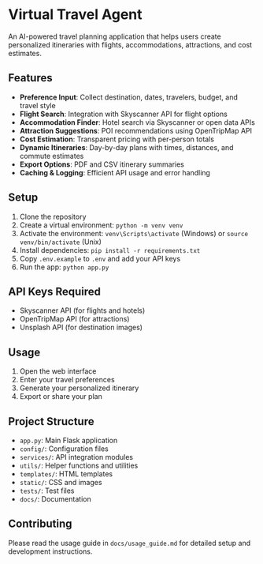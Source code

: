 # Virtual Travel Agent

An AI-powered travel planning application that helps users create personalized itineraries with flights, accommodations, attractions, and cost estimates.

## Features

- **Preference Input**: Collect destination, dates, travelers, budget, and travel style
- **Flight Search**: Integration with Skyscanner API for flight options
- **Accommodation Finder**: Hotel search via Skyscanner or open data APIs
- **Attraction Suggestions**: POI recommendations using OpenTripMap API
- **Cost Estimation**: Transparent pricing with per-person totals
- **Dynamic Itineraries**: Day-by-day plans with times, distances, and commute estimates
- **Export Options**: PDF and CSV itinerary summaries
- **Caching & Logging**: Efficient API usage and error handling

## Setup

1. Clone the repository
2. Create a virtual environment: `python -m venv venv`
3. Activate the environment: `venv\Scripts\activate` (Windows) or `source venv/bin/activate` (Unix)
4. Install dependencies: `pip install -r requirements.txt`
5. Copy `.env.example` to `.env` and add your API keys
6. Run the app: `python app.py`

## API Keys Required

- Skyscanner API (for flights and hotels)
- OpenTripMap API (for attractions)
- Unsplash API (for destination images)

## Usage

1. Open the web interface
2. Enter your travel preferences
3. Generate your personalized itinerary
4. Export or share your plan

## Project Structure

- `app.py`: Main Flask application
- `config/`: Configuration files
- `services/`: API integration modules
- `utils/`: Helper functions and utilities
- `templates/`: HTML templates
- `static/`: CSS and images
- `tests/`: Test files
- `docs/`: Documentation

## Contributing

Please read the usage guide in `docs/usage_guide.md` for detailed setup and development instructions.
